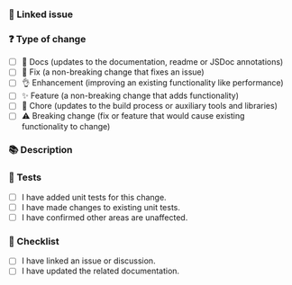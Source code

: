<!---
☝️ PR title should follow conventional commits (https://conventionalcommits.org)
-->

### 🔗 Linked issue
<!-- Please ensure there is an open issue and mention its number as #123 -->
<!-- If this change closes/resolves an issue type Closes followed by its number -->

### ❓ Type of change
<!-- What types of changes does your code introduce? Put an `x` in all the boxes that apply. -->

- [ ] 📖 Docs (updates to the documentation, readme or JSDoc annotations)
- [ ] 🐞 Fix (a non-breaking change that fixes an issue)
- [ ] 👌 Enhancement (improving an existing functionality like performance)
- [ ] ✨ Feature (a non-breaking change that adds functionality)
- [ ] 🧹 Chore (updates to the build process or auxiliary tools and libraries)
- [ ] ⚠️ Breaking change (fix or feature that would cause existing functionality to change)

### 📚 Description
<!-- Describe your changes in detail -->
<!-- Why is this change required? What problem does it solve? -->
<!-- Try to be concise and explain exactly why you've done certain things so that reviewing is more straightforward -->

### 🧪 Tests
<!-- Mark all that are applicable -->
- [ ] I have added unit tests for this change.
- [ ] I have made changes to existing unit tests.
- [ ] I have confirmed other areas are unaffected.

<!-- List the changes you've done to any unit tests -->
<!-- E.g., 1. Added unit test for HMR. -->

### 📝 Checklist
<!-- Put an `x` in all the boxes that apply. -->
- [ ] I have linked an issue or discussion.
- [ ] I have updated the related documentation.
